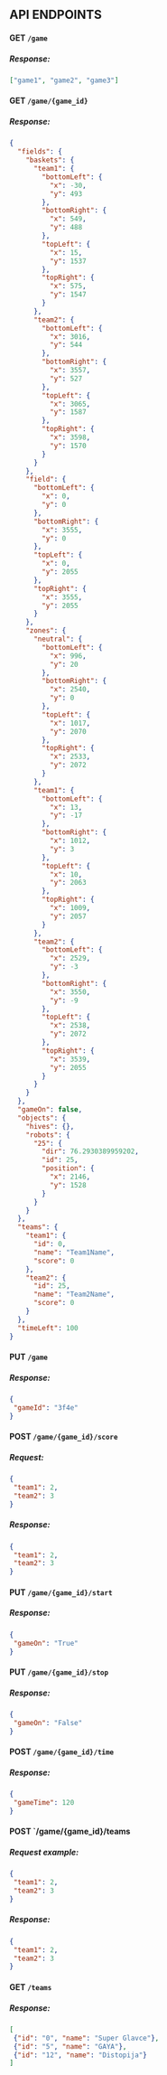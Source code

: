 ## API ENDPOINTS

#### GET `/game`

##### Response:
```json
["game1", "game2", "game3"]
```

#### GET `/game/{game_id}`
##### Response:
```json
{
  "fields": {
    "baskets": {
      "team1": {
        "bottomLeft": {
          "x": -30,
          "y": 493
        },
        "bottomRight": {
          "x": 549,
          "y": 488
        },
        "topLeft": {
          "x": 15,
          "y": 1537
        },
        "topRight": {
          "x": 575,
          "y": 1547
        }
      },
      "team2": {
        "bottomLeft": {
          "x": 3016,
          "y": 544
        },
        "bottomRight": {
          "x": 3557,
          "y": 527
        },
        "topLeft": {
          "x": 3065,
          "y": 1587
        },
        "topRight": {
          "x": 3598,
          "y": 1570
        }
      }
    },
    "field": {
      "bottomLeft": {
        "x": 0,
        "y": 0
      },
      "bottomRight": {
        "x": 3555,
        "y": 0
      },
      "topLeft": {
        "x": 0,
        "y": 2055
      },
      "topRight": {
        "x": 3555,
        "y": 2055
      }
    },
    "zones": {
      "neutral": {
        "bottomLeft": {
          "x": 996,
          "y": 20
        },
        "bottomRight": {
          "x": 2540,
          "y": 0
        },
        "topLeft": {
          "x": 1017,
          "y": 2070
        },
        "topRight": {
          "x": 2533,
          "y": 2072
        }
      },
      "team1": {
        "bottomLeft": {
          "x": 13,
          "y": -17
        },
        "bottomRight": {
          "x": 1012,
          "y": 3
        },
        "topLeft": {
          "x": 10,
          "y": 2063
        },
        "topRight": {
          "x": 1009,
          "y": 2057
        }
      },
      "team2": {
        "bottomLeft": {
          "x": 2529,
          "y": -3
        },
        "bottomRight": {
          "x": 3550,
          "y": -9
        },
        "topLeft": {
          "x": 2538,
          "y": 2072
        },
        "topRight": {
          "x": 3539,
          "y": 2055
        }
      }
    }
  },
  "gameOn": false,
  "objects": {
    "hives": {},
    "robots": {
      "25": {
        "dir": 76.2930389959202,
        "id": 25,
        "position": {
          "x": 2146,
          "y": 1528
        }
      }
    }
  },
  "teams": {
    "team1": {
      "id": 0,
      "name": "Team1Name",
      "score": 0
    },
    "team2": {
      "id": 25,
      "name": "Team2Name",
      "score": 0
    }
  },
  "timeLeft": 100
}
```

#### PUT `/game`
##### Response:
```json
{
 "gameId": "3f4e"
}
```

#### POST `/game/{game_id}/score`
##### Request:
```json
{
 "team1": 2,
 "team2": 3
}
```
##### Response:
```json
{
 "team1": 2,
 "team2": 3
}
```

#### PUT `/game/{game_id}/start`
##### Response:
```json
{
 "gameOn": "True"
}
```

#### PUT `/game/{game_id}/stop`
##### Response:
```json
{
 "gameOn": "False"
}
```

#### POST `/game/{game_id}/time`
##### Response:
```json
{
 "gameTime": 120
}
```

#### POST `/game/{game_id}/teams
##### Request example:
```json
{
 "team1": 2,
 "team2": 3
}
```
##### Response:
```json
{
 "team1": 2,
 "team2": 3
}
```

#### GET `/teams`
##### Response:
```json
[
 {"id": "0", "name": "Super Glavce"},
 {"id": "5", "name": "GAYA"},
 {"id": "12", "name": "Distopija"}
]
```